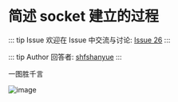 # 简述 socket 建立的过程



::: tip Issue 
 欢迎在 Issue 中交流与讨论: [Issue 26](https://github.com/shfshanyue/Daily-Question/issues/26) 
:::

::: tip Author 
回答者: [shfshanyue](https://github.com/shfshanyue) 
:::

一图胜千言

![image](https://user-images.githubusercontent.com/13389461/68817970-5e11d000-06be-11ea-85ee-5d2496d14c63.png)
